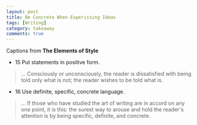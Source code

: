 ```yaml
---
layout: post
title: Be Concrete When Experissing Ideas
tags: [Writing]
category: takeaway
comments: true
---
```


Captions from **The Elements of Style**

* 15 Put statements in positive form.
>... Consciously or unconsciously, the reader is dissatisfied with being told only what is not; the reader wishes to be told what is.

* 16 Use definite, specific, concrete language.
>... If those who have studied the art of writing are in accord on any one point, it is this: the surest way to arouse and hold the reader's attention is by being specific, definite, and concrete.